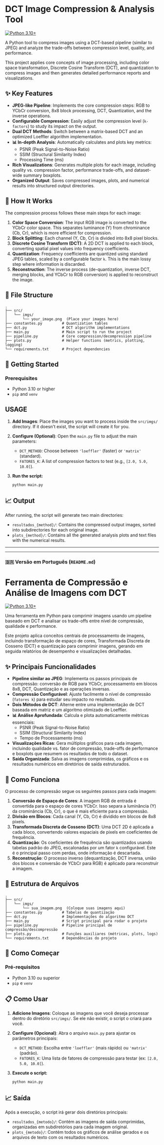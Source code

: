 # DCT Image Compression & Analysis Tool

[![Python 3.10+](https://img.shields.io/badge/python-3.10+-blue.svg)](https://www.python.org/downloads/)

A Python tool to compress images using a DCT-based pipeline (similar to JPEG) and analyze the trade-offs between compression level, quality, and performance.

This project applies core concepts of image processing, including color space transformation, Discrete Cosine Transform (DCT), and quantization to compress images and then generates detailed performance reports and visualizations.

## ✨ Key Features

-   **JPEG-like Pipeline**: Implements the core compression steps: RGB to YCbCr conversion, 8x8 block processing, DCT, Quantization, and the inverse operations.
-   **Configurable Compression**: Easily adjust the compression level (`k-factors`) to study its impact on the output.
-   **Dual DCT Methods**: Switch between a matrix-based DCT and an optimized Loeffler algorithm implementation.
-   **📊 In-depth Analysis**: Automatically calculates and plots key metrics:
    -   PSNR (Peak Signal-to-Noise Ratio)
    -   SSIM (Structural Similarity Index)
    -   Processing Time (ms)
-   **Rich Visualizations**: Generates multiple plots for each image, including quality vs. compression factor, performance trade-offs, and dataset-wide summary boxplots.
-   **Organized Output**: Saves compressed images, plots, and numerical results into structured output directories.

## 🔧 How It Works

The compression process follows these main steps for each image:
1.  **Color Space Conversion**: The input RGB image is converted to the YCbCr color space. This separates luminance (Y) from chrominance (Cb, Cr), which is more efficient for compression.
2.  **Block Splitting**: Each channel (Y, Cb, Cr) is divided into 8x8 pixel blocks.
3.  **Discrete Cosine Transform (DCT)**: A 2D DCT is applied to each block, converting spatial pixel values into frequency coefficients.
4.  **Quantization**: Frequency coefficients are quantized using standard JPEG tables, scaled by a configurable factor `k`. This is the main lossy step where information is discarded.
5.  **Reconstruction**: The inverse process (de-quantization, inverse DCT, merging blocks, and YCbCr to RGB conversion) is applied to reconstruct the image.

## 📂 File Structure

```
.
├── src/
│   └── imgs/
│       └── your_image.png  (Place your images here)
├── constantes.py         # Quantization tables
├── dct.py                # DCT algorithm implementations
├── main.py               # Main script to run the project
├── pipeline.py           # Core compression/decompression pipeline
├── plots.py              # Helper functions (metrics, plotting, logging)
└── requirements.txt      # Project dependencies
```

## 🚀 Getting Started

### Prerequisites

-   Python 3.10 or higher
-   `pip` and `venv`

## USAGE

1.  **Add Images**: Place the images you want to process inside the `src/imgs/` directory. If it doesn't exist, the script will create it for you.

2.  **Configure (Optional)**: Open the `main.py` file to adjust the main parameters:
    -   `DCT_METHOD`: Choose between `'loeffler'` (faster) or `'matrix'` (standard).
    -   `FATORES_K`: A list of compression factors to test (e.g., `[2.0, 5.0, 10.0]`).

3.  **Run the script:**
    ```sh
    python main.py
    ```

## 📈 Output

After running, the script will generate two main directories:

-   `resultados_{method}/`: Contains the compressed output images, sorted into subdirectories for each original image.
-   `plots_{method}/`: Contains all the generated analysis plots and text files with the numerical results.

---
---

### 🇧🇷 Versão em Português (`README.md`)

# Ferramenta de Compressão e Análise de Imagens com DCT

[![Python 3.10+](https://img.shields.io/badge/python-3.10+-blue.svg)](https://www.python.org/downloads/)

Uma ferramenta em Python para comprimir imagens usando um pipeline baseado em DCT e analisar os trade-offs entre nível de compressão, qualidade e performance.

Este projeto aplica conceitos centrais de processamento de imagens, incluindo transformação de espaço de cores, Transformada Discreta de Cosseno (DCT) e quantização para comprimir imagens, gerando em seguida relatórios de desempenho e visualizações detalhadas.

## ✨ Principais Funcionalidades

-   **Pipeline similar ao JPEG**: Implementa os passos principais de compressão: conversão de RGB para YCbCr, processamento em blocos 8x8, DCT, Quantização e as operações inversas.
-   **Compressão Configurável**: Ajuste facilmente o nível de compressão (`fatores k`) para estudar seu impacto no resultado.
-   **Dois Métodos de DCT**: Alterne entre uma implementação de DCT baseada em matriz e um algoritmo otimizado de Loeffler.
-   **📊 Análise Aprofundada**: Calcula e plota automaticamente métricas essenciais:
    -   PSNR (Peak Signal-to-Noise Ratio)
    -   SSIM (Structural Similarity Index)
    -   Tempo de Processamento (ms)
-   **Visualizações Ricas**: Gera múltiplos gráficos para cada imagem, incluindo qualidade vs. fator de compressão, trade-offs de performance e boxplots que resumem os resultados de todo o dataset.
-   **Saída Organizada**: Salva as imagens comprimidas, os gráficos e os resultados numéricos em diretórios de saída estruturados.

## 🔧 Como Funciona

O processo de compressão segue os seguintes passos para cada imagem:
1.  **Conversão de Espaço de Cores**: A imagem RGB de entrada é convertida para o espaço de cores YCbCr. Isso separa a luminância (Y) da crominância (Cb, Cr), o que é mais eficiente para a compressão.
2.  **Divisão em Blocos**: Cada canal (Y, Cb, Cr) é dividido em blocos de 8x8 pixels.
3.  **Transformada Discreta de Cosseno (DCT)**: Uma DCT 2D é aplicada a cada bloco, convertendo valores espaciais de pixels em coeficientes de frequência.
4.  **Quantização**: Os coeficientes de frequência são quantizados usando tabelas padrão do JPEG, escalonadas por um fator `k` configurável. Este é o principal passo com perdas, onde informação é descartada.
5.  **Reconstrução**: O processo inverso (dequantização, DCT inversa, união dos blocos e conversão de YCbCr para RGB) é aplicado para reconstruir a imagem.

## 📂 Estrutura de Arquivos

```
.
├── src/
│   └── imgs/
│       └── sua_imagem.png  (Coloque suas imagens aqui)
├── constantes.py         # Tabelas de quantização
├── dct.py                # Implementações do algoritmo DCT
├── main.py               # Script principal para rodar o projeto
├── pipeline.py           # Pipeline principal de compressão/descompressão
├── plots.py              # Funções auxiliares (métricas, plots, logs)
└── requirements.txt      # Dependências do projeto
```

## 🚀 Como Começar

### Pré-requisitos

-   Python 3.10 ou superior
-   `pip` e `venv`

## 📋 Como Usar

1.  **Adicione Imagens**: Coloque as imagens que você deseja processar dentro do diretório `src/imgs/`. Se ele não existir, o script o criará para você.

2.  **Configure (Opcional)**: Abra o arquivo `main.py` para ajustar os parâmetros principais:
    -   `DCT_METHOD`: Escolha entre `'loeffler'` (mais rápido) ou `'matrix'` (padrão).
    -   `FATORES_K`: Uma lista de fatores de compressão para testar (ex: `[2.0, 5.0, 10.0]`).

3.  **Execute o script:**
    ```sh
    python main.py
    ```

## 📈 Saída

Após a execução, o script irá gerar dois diretórios principais:

-   `resultados_{metodo}/`: Contém as imagens de saída comprimidas, organizadas em subdiretórios para cada imagem original.
-   `plots_{metodo}/`: Contém todos os gráficos de análise gerados e os arquivos de texto com os resultados numéricos.